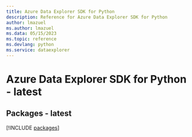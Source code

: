 ```yaml
---
title: Azure Data Explorer SDK for Python
description: Reference for Azure Data Explorer SDK for Python
author: lmazuel
ms.author: lmazuel
ms.data: 05/15/2023
ms.topic: reference
ms.devlang: python
ms.service: dataexplorer
---
```

# Azure Data Explorer SDK for Python - latest
## Packages - latest
[!INCLUDE [packages](data-explorer-index.md)]